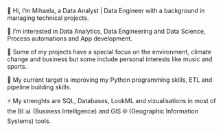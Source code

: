 👋  Hi, I’m Mihaela, a Data Analyst | Data Engineer with a background in managing technical projects.   

👀  I’m interested in Data Analytics, Data Engineering and Data Science, Process automations and App development.   

🌲  Some of my projects have a special focus on the environment, climate change and business but some include personal interests like music and sports.   

🌱  My current target is improving my Python programming skills, ETL and pipeline building skills.   

⚡  My strenghts are SQL, Databases, LookML and vizualisations in most of the BI 📊 (Business Intelligence) and GIS 🌐 (Geographic Information Systems) tools.   

<!---
MihaelaBr/MihaelaBr is a ✨ special ✨ repository because its `README.md` (this file) appears on your GitHub profile.
You can click the Preview link to take a look at your changes.
--->

